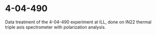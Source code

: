# 4-04-490
Data treatment of the 4-04-490 experiment at ILL, done on IN22 thermal triple axis spectrometer with polarization analysis.
